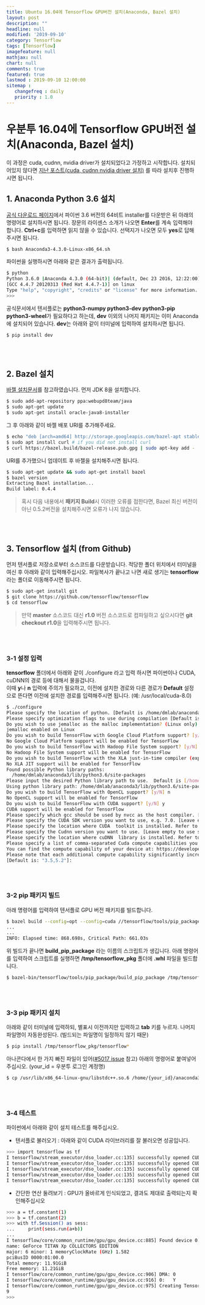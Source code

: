 ```yaml
---
title: Ubuntu 16.04에 Tensorflow GPU버전 설치(Anaconda, Bazel 설치)
layout: post
description: ""
headline: null
modified: '2019-09-10'
category: Tensorflow
tags: [Tensorflow]
imagefeature: null
mathjax: null
chart: null
comments: true
featured: true
lastmod : 2019-09-10 12:00:00
sitemap :  
   changefreq : daily
   priority : 1.0
---
```


# 우분투 16.04에 Tensorflow GPU버전 설치(Anaconda, Bazel 설치)

이 과정은 cuda, cudnn, nvidia driver가 설치되었다고 가정하고 시작합니다.
설치되어있지 않다면 <a href="https://seongmun-hong.github.io/cuda/Cuda-Cudnn-Nvidia-Driver">지난 포스트(cuda, cudnn nvidia driver 설치)</a> 를 따라 설치후 진행하시면 됩니다.

## 1. Anaconda Python 3.6 설치

[공식 다운로드 페이지](https://www.anaconda.com/download/)에서 파이썬 3.6 버전의 64비트 installer를 다운받은 뒤 아래의 명령어로 설치하시면 됩니다.
장문의 라이센스 소개가 나오면 **Enter**를 계속 입력해야 합니다. **Ctrl+c**를 입력하면 읽지 않을 수 있습니다.
선택지가 나오면 모두 **yes**로 답해주시면 됩니다.

```sh
$ bash Anaconda3-4.3.0-Linux-x86_64.sh
```

파이썬을 실행하시면 아래와 같은 결과가 출력됩니다.

```sh
$ python
Python 3.6.0 |Anaconda 4.3.0 (64-bit)| (default, Dec 23 2016, 12:22:00)
[GCC 4.4.7 20120313 (Red Hat 4.4.7-1)] on linux
Type "help", "copyright", "credits" or "license" for more information.
>>>
```

공식문서에서 텐서플로는 **python3-numpy python3-dev python3-pip python3-wheel**가 필요하다고 하는데, **dev** 이외의 나머지 패키지는 이미 Anaconda에 설치되어 있습니다. **dev**는 아래와 같이 터미널에 입력하여 설치하시면 됩니다.


```sh
$ pip install dev
```

<br/><br/>
## 2. Bazel 설치
[바젤 설치문서](https://docs.bazel.build/versions/master/install.html)를 참고하였습니다. 먼저 JDK 8을 설치합니다.

```sh
$ sudo add-apt-repository ppa:webupd8team/java
$ sudo apt-get update
$ sudo apt-get install oracle-java8-installer
```

그 후 아래와 같이 바젤 배포 URI를 추가해주세요.

```sh
$ echo "deb [arch=amd64] http://storage.googleapis.com/bazel-apt stable jdk1.8" | sudo tee /etc/apt/sources.list.d/bazel.list
$ sudo apt install curl # if you did not install curl
$ curl https://bazel.build/bazel-release.pub.gpg | sudo apt-key add -
```

URI를 추가했으니 업데이트 후 바젤을 설치해주시면 됩니다.

```sh
$ sudo apt-get update && sudo apt-get install bazel
$ bazel version
Extracting Bazel installation...
Build label: 0.4.4
```

> 혹시 다음 내용에서 **패키지 Build**시 이러한 오류를 접한다면, Bazel 최신 버전이 아닌 0.5.2버전을 설치해주시면 오류가 나지 않습니다.

<br/><br/>

## 3. Tensorflow 설치 (from Github)

먼저 텐서플로 저장소로부터 소스코드를 다운받습니다.
적당한 폴더 위치에서 터미널을 여신 후 아래와 같이 입력해주십시오. 파일복사가 끝나고 나면 새로 생기는 **tensorflow**라는 폴더로 이동해주시면 됩니다.

```sh
$ sudo apt-get install git
$ git clone https://github.com/tensorflow/tensorflow
$ cd tensorflow
```

> 만약 **master** 소스코드 대신 **r1.0** 버전 소스코드로 컴파일하고 싶으시다면 **git checkout r1.0**을 입력해주시면 됩니다.

<br/><br/>
### 3-1 설정 입력
**tensorflow** 폴더에서 아래와 같이 ./configure 라고 입력 하시면 파이썬이나 CUDA, cuDNN의 경로 등에 대해서 물을겁니다.  
이때 **y**나 **n** 입력에 주의가 필요하고, 이전에 설치한 경로와 다른 경로가 **Default** 설정으로 뜬다면 이전에 설치한 경로를 입력해주시면 됩니다. (예: /usr/local/cuda-8.0)

```sh
$ ./configure
Please specify the location of python. [Default is /home/dmlab/anaconda3/bin/python]:
Please specify optimization flags to use during compilation [Default is -march=native]:
Do you wish to use jemalloc as the malloc implementation? (Linux only) [Y/n] y
jemalloc enabled on Linux
Do you wish to build TensorFlow with Google Cloud Platform support? [y/N] n
No Google Cloud Platform support will be enabled for TensorFlow
Do you wish to build TensorFlow with Hadoop File System support? [y/N] n
No Hadoop File System support will be enabled for TensorFlow
Do you wish to build TensorFlow with the XLA just-in-time compiler (experimental)? [y/N] n
No XLA JIT support will be enabled for TensorFlow
Found possible Python library paths:
  /home/dmlab/anaconda3/lib/python3.6/site-packages
Please input the desired Python library path to use.  Default is [/home/dmlab/anaconda3/lib/python3.6/site-packages]
Using python library path: /home/dmlab/anaconda3/lib/python3.6/site-packages
Do you wish to build TensorFlow with OpenCL support? [y/N] n
No OpenCL support will be enabled for TensorFlow
Do you wish to build TensorFlow with CUDA support? [y/N] y
CUDA support will be enabled for TensorFlow
Please specify which gcc should be used by nvcc as the host compiler. [Default is /usr/bin/gcc]:
Please specify the CUDA SDK version you want to use, e.g. 7.0. [Leave empty to use system default]:
Please specify the location where CUDA  toolkit is installed. Refer to README.md for more details. [Default is /usr/local/cuda]: /usr/local/cuda-8.0
Please specify the Cudnn version you want to use. [Leave empty to use system default]:
Please specify the location where cuDNN  library is installed. Refer to README.md for more details. [Default is /usr/local/cuda-8.0]:
Please specify a list of comma-separated Cuda compute capabilities you want to build with.
You can find the compute capability of your device at: https://developer.nvidia.com/cuda-gpus.
Please note that each additional compute capability significantly increases your build time and binary size.
[Default is: "3.5,5.2"]:
```

<br/><br/>

### 3-2 pip 패키지 빌드

아래 명령어를 입력하여 텐서플로 GPU 버전 패키지를 빌드합니다.

```sh
$ bazel build --config=opt --config=cuda //tensorflow/tools/pip_package:build_pip_package
...
...
INFO: Elapsed time: 868.698s, Critical Path: 661.03s
```

위 빌드가 끝나면 **build_pip_package** 라는 이름의 스크립트가 생깁니다. 아래 명령어를 입력하여 스크립트를 실행하면 **/tmp/tensorflow_pkg** 폴더에 **.whl** 파일을 빌드합니다.

```sh
$ bazel-bin/tensorflow/tools/pip_package/build_pip_package /tmp/tensorflow_pkg
```

<br/><br/>

### 3-3 pip 패키지 설치

아래와 같이 터미널에 입력하되, 별표시 이전까지만 입력하고 **tab** 키를 누르자. 나머지 파일명이 자동완성된다. (빌드되는 파일명이 일정하지 않기 때문)

```sh
$ pip install /tmp/tensorflow_pkg/tensorflow*
```

아나콘다에서 한 가지 빠진 파일이 있어([#5017 issue](https://github.com/tensorflow/tensorflow/issues/5017) 참고) 아래의 명령어로 붙여넣어주십시오. (your_id = 우분투 로그인 계정명)

```sh
$ cp /usr/lib/x86_64-linux-gnu/libstdc++.so.6 /home/{your_id}/anaconda3/lib/
```

<br/><br/>
### 3-4 테스트
파이썬에서 아래와 같이 설치 테스트를 해주십시오.
* 텐서플로 불러오기 : 아래와 같이 CUDA 라이브러리를 잘 불러오면 성공입니다.
```sh
>>> import tensorflow as tf
I tensorflow/stream_executor/dso_loader.cc:135] successfully opened CUDA library libcublas.so.8.0 locally
I tensorflow/stream_executor/dso_loader.cc:135] successfully opened CUDA library libcudnn.so.5 locally
I tensorflow/stream_executor/dso_loader.cc:135] successfully opened CUDA library libcufft.so.8.0 locally
I tensorflow/stream_executor/dso_loader.cc:135] successfully opened CUDA library libcuda.so.1 locally
I tensorflow/stream_executor/dso_loader.cc:135] successfully opened CUDA library libcurand.so.8.0 locally
```

* 간단한 연산 둘려보기 : GPU가 올바르게 인식되었고, 결과도 제대로 출력되는지 확인해주십시오
```sh
>>> a = tf.constant(1)
>>> b = tf.constant(2)
>>> with tf.Session() as sess:
...     print(sess.run(a+b))
...
I tensorflow/core/common_runtime/gpu/gpu_device.cc:885] Found device 0 with properties:
name: GeForce TITAN Xp COLLECTORS EDITION
major: 6 minor: 1 memoryClockRate (GHz) 1.582
pciBusID 0000:01:00.0
Total memory: 11.91GiB
Free memory: 11.21GiB
I tensorflow/core/common_runtime/gpu/gpu_device.cc:906] DMA: 0
I tensorflow/core/common_runtime/gpu/gpu_device.cc:916] 0:   Y
I tensorflow/core/common_runtime/gpu/gpu_device.cc:975] Creating TensorFlow device (/gpu:0) -> (device: 0, name: GeForce TITAN Xp COLLECTORS EDITION, pci bus id: 0000:01:00.0)
9
>>>
```